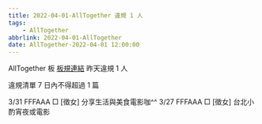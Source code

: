 ```yaml
---
title: 2022-04-01-AllTogether 違規 1 人
tags:
    - AllTogether
abbrlink: 2022-04-01-AllTogether
date: AllTogether-2022-04-01 12:00:00
---
```

AllTogether 板 [板規連結](https://www.ptt.cc/bbs/AllTogether/M.1643211430.A.5FB.html)
昨天違規 1 人
<!-- more -->

違規清單
7 日內不得超過 1 篇

3/31 FFFAAA □ [徵女] 分享生活與美食電影咖^^
3/27 FFFAAA □ [徵女] 台北小酌宵夜或電影